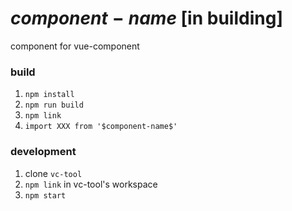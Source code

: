 # $component-name$ [in building]
component for vue-component

### build
1. `npm install`
2. `npm run build`
3. `npm link`
4. `import XXX from '$component-name$'`

### development
1. clone `vc-tool`
2. `npm link` in vc-tool's workspace
3. `npm start`
